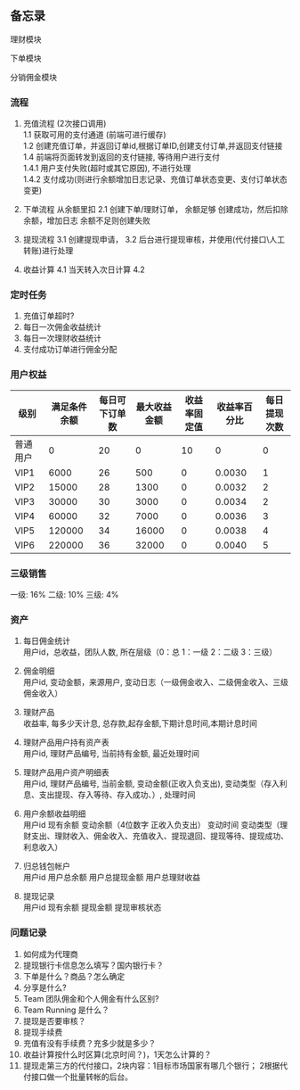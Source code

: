 ## 备忘录

理财模块

下单模块

分销佣金模块



### 流程

1. 充值流程 (2次接口调用)    
    1.1 获取可用的支付通道 (前端可进行缓存)   
    1.2 创建充值订单，并返回订单id,根据订单ID,创建支付订单,并返回支付链接        
    1.4 前端将页面转发到返回的支付链接, 等待用户进行支付   
    1.4.1 用户支付失败(超时或其它原因), 不进行处理   
    1.4.2 支付成功(则进行余额增加日志记录、充值订单状态变更、支付订单状态变更)
   
2. 下单流程
    从余额里扣
    2.1 创建下单/理财订单， 余额足够 创建成功，然后扣除余额，增加日志 余额不足则创建失败 
    
3. 提现流程
    3.1 创建提现申请，
    3.2 后台进行提现审核，并使用(代付接口\人工转账)进行处理

4. 收益计算
    4.1 当天转入次日计算
    4.2 
### 定时任务

1. 充值订单超时?
2. 每日一次佣金收益统计
3. 每日一次理财收益统计
4. 支付成功订单进行佣金分配

### 用户权益

|级别|满足条件余额|每日可下订单数|最大收益金额|收益率固定值|收益率百分比|每日提现次数|   
|----|---|---|---|---|---|---|
|普通用户|0|20|0|10|0|0|
|VIP1|6000|26|500|0|0.0030|1|
|VIP2|15000|28|1300|0|0.0032|2|
|VIP3|30000|30|3000|0|0.0034|2|
|VIP4|60000|32|7000|0|0.0036|3|
|VIP5|120000|34|16000|0|0.0038|4|
|VIP6|220000|36|32000|0|0.0040|5| 


### 三级销售

一级: 16%
二级: 10%
三级: 4%

### 资产

1. 每日佣金统计   
   用户id，总收益，团队人数, 所在层级（0：总 1：一级 2：二级 3：三级）
   
2. 佣金明细   
   用户id, 变动金额，来源用户, 变动日志（一级佣金收入、二级佣金收入、三级佣金收入）
   
3. 理财产品   
   收益率, 每多少天计息, 总存款,起存金额,下期计息时间,本期计息时间
    
4. 理财产品用户持有资产表   
   用户id, 理财产品编号, 当前持有金额, 最近处理时间

5. 理财产品用户资产明细表   
   用户id, 理财产品编号, 当前金额, 变动金额(正收入负支出), 变动类型（存入利息、支出提现、存入等待、存入成功、）, 处理时间
    
6. 用户余额收益明细   
   用户id 现有余额 变动余额（4位数字 正收入负支出） 变动时间 变动类型（理财支出、理财收入、佣金收入、充值收入、提现退回、提现等待、提现成功、利息收入）
   
7. 归总钱包帐户   
   用户id 用户总余额   用户总提现金额    用户总理财收益

8. 提现记录   
  用户id  现有余额 提现金额  提现审核状态
  
  
### 问题记录

1. 如何成为代理商
2. 提现银行卡信息怎么填写？国内银行卡？
3. 下单是什么？商品？怎么确定
4. 分享是什么?   
5. Team 团队佣金和个人佣金有什么区别?   
6. Team Running 是什么？   
7. 提现是否要审核？   
8. 提现手续费   
9. 充值有没有手续费？充多少就是多少？   
10. 收益计算按什么时区算(北京时间？)，1天怎么计算的？    
11. 提现走第三方的代付接口，2块内容：1目标市场国家有哪几个银行； 2根据代付接口做一个批量转帐的后台。

